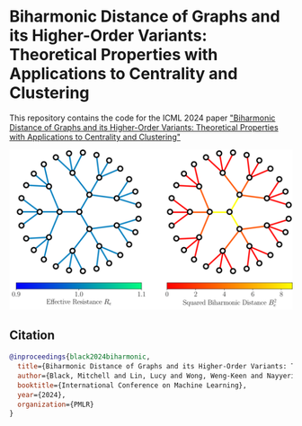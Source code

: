 # Biharmonic Distance of Graphs and its Higher-Order Variants: Theoretical Properties with Applications to Centrality and Clustering

This repository contains the code for the ICML 2024 paper ["Biharmonic Distance of Graphs and its Higher-Order Variants: Theoretical Properties with Applications to Centrality and Clustering"](https://openreview.net/forum?id=3pxMIjB9QK) 

![trees](fig/combined_trees.png)

## Citation

```bibtex
@inproceedings{black2024biharmonic,
  title={Biharmonic Distance of Graphs and its Higher-Order Variants: Theoretical Properties with Applications to Centrality and Clustering},
  author={Black, Mitchell and Lin, Lucy and Wong, Weng-Keen and Nayyeri, Amir},
  booktitle={International Conference on Machine Learning},
  year={2024},
  organization={PMLR}
}
```
